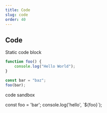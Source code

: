 ```yaml
---
title: Code
slug: code
order: 40
---
```



## Code

Static code block

```javascript {2} /bar/#v caption="code caption"
function foo() {
	console.log("Hello World");
}

const bar = "baz";
foo(bar);
```

code sandbox

<i-sandbox-js id="1">
const foo = 'bar';
console.log('hello', `${foo}`);
</i-sandbox-js>
